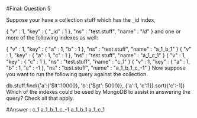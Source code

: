 #Final: Question 5

Suppose your have a collection stuff which has the _id index,

{
  "v" : 1,
  "key" : {
    "_id" : 1
  },
  "ns" : "test.stuff",
  "name" : "_id_"
}
and one or more of the following indexes as well:

{
  "v" : 1,
  "key" : {
    "a" : 1,
    "b" : 1
  },
  "ns" : "test.stuff",
  "name" : "a_1_b_1"
}
{
  "v" : 1,
  "key" : {
    "a" : 1,
    "c" : 1
  },
  "ns" : "test.stuff",
  "name" : "a_1_c_1"
}
{
  "v" : 1,
  "key" : {
    "c" : 1
  },
  "ns" : "test.stuff",
  "name" : "c_1"
}
{
  "v" : 1,
  "key" : {
    "a" : 1,
    "b" : 1,
    "c" : -1
  },
  "ns" : "test.stuff",
  "name" : "a_1_b_1_c_-1"
}
Now suppose you want to run the following query against the collection.

db.stuff.find({'a':{'$lt':10000}, 'b':{'$gt': 5000}}, {'a':1, 'c':1}).sort({'c':-1})
Which of the indexes could be used by MongoDB to assist in answering the query? Check all that apply.

#Answer :
c_1
a_1_b_1_c_-1
a_1_b_1
a_1_c_1